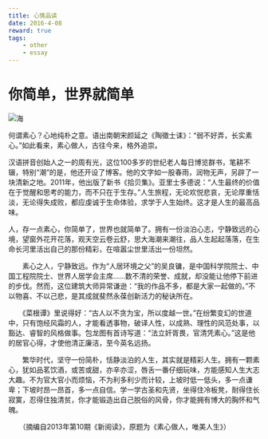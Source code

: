 ```yaml
---
title: 心情品读
date: 2016-4-08
reward: true
tags: 
    - other
    - essay
---
```


# 你简单，世界就简单

![海](http://ohvfwtokh.bkt.clouddn.com/fengjing.png)

何谓素心？心地纯朴之意。语出南朝宋颜延之《陶徵士诔》：“弱不好弄，长实素心。”如此看来，素心做人，古往今来，格外追崇。

汉语拼音创始人之一的周有光，这位100多岁的世纪老人每日博览群书，笔耕不辍，特别“潮”的是，他还开设了博客。他的文字如一股春雨，润物无声，另辟了一块清新之地。2011年，他出版了新书《拾贝集》。亚里士多德说：“人生最终的价值在于觉醒和思考的能力，而不只在于生存。”人生旅程，无论欢悦悲哀，无论厚重恬淡，无论得失成败，都应虔诚于生命体验，求学于人生始终。这才是人生的最高品味。

人，存一点素心，你简单了，世界也就简单了。拥有一份淡泊心志，宁静致远的心境，望窗外花开花落，观天空云卷云舒，思大海潮来潮往，品人生起起落落，在生命长河里活出自己的那份精彩，在喧嚣尘世里活出一份坦然。

　　素心之人，宁静致远。作为“人居环境之父”的吴良镛，是中国科学院院士、中国工程院院士、世界人居学会主席……数不清的荣誉、成就，却没能让他停下前进的步伐。然而，这位建筑大师异常谦逊：“我的作品不多，都是大家一起做的。”不以物喜、不以己悲，是其成就斐然永葆创新活力的秘诀所在。

　　《菜根谭》里说得好：“古人以不贪为宝，所以度越一世。”在纷繁变幻的世道中，只有饱经风霜的人，才能看透事物，破译人性，以成熟、理性的风范处事，以豁达、睿智的风格做事。包龙图有首诗写道：“法立奸胥畏，官清凭素心。”这是他的居官心得，才使他清正廉洁，至今英名远扬。

　　繁华时代，坚守一份简朴，恬静淡泊的人生，其实就是精彩人生。拥有一颗素心，犹如品茗饮酒，或苦或甜，亦辛亦涩，唇舌一番仔细玩味，方能感知人生大志大趣。不为官大官小而烦恼，不为利多利少而计较，上坡时低一低头，多一点谦卑；下坡时昂一昂首，多一点自信。学一学古圣和先贤，坐得住冷板凳，耐得住长寂寞，忍得住独清贫，你才能锻造出自己脱俗的风骨，你才能拥有博大的胸怀和气魄。

　　（摘编自2013年第10期《新阅读》，原题为《素心做人，唯美人生》）